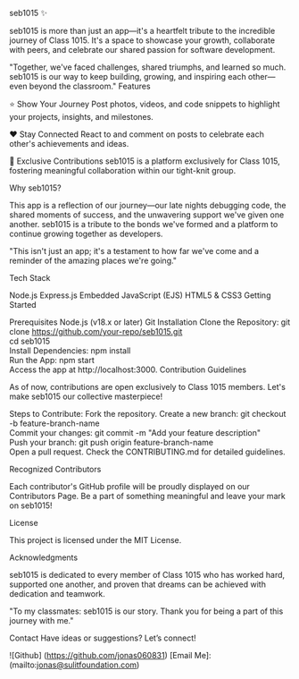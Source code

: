 seb1015 :sparkles:





seb1015 is more than just an app—it's a heartfelt tribute to the incredible journey of Class 1015. It's a space to showcase your growth, collaborate with peers, and celebrate our shared passion for software development.

"Together, we've faced challenges, shared triumphs, and learned so much. seb1015 is our way to keep building, growing, and inspiring each other—even beyond the classroom."
Features

:star: Show Your Journey
Post photos, videos, and code snippets to highlight your projects, insights, and milestones.

:heart: Stay Connected
React to and comment on posts to celebrate each other's achievements and ideas.

:raised_hands: Exclusive Contributions
seb1015 is a platform exclusively for Class 1015, fostering meaningful collaboration within our tight-knit group.

Why seb1015?

This app is a reflection of our journey—our late nights debugging code, the shared moments of success, and the unwavering support we've given one another. seb1015 is a tribute to the bonds we've formed and a platform to continue growing together as developers.

"This isn't just an app; it's a testament to how far we've come and a reminder of the amazing places we're going."

Tech Stack

Node.js
Express.js
Embedded JavaScript (EJS)
HTML5 & CSS3
Getting Started

Prerequisites
Node.js (v18.x or later)
Git
Installation
Clone the Repository:
git clone https://github.com/your-repo/seb1015.git  
cd seb1015  
Install Dependencies:
npm install  
Run the App:
npm start  
Access the app at http://localhost:3000.
Contribution Guidelines

As of now, contributions are open exclusively to Class 1015 members. Let's make seb1015 our collective masterpiece!

Steps to Contribute:
Fork the repository.
Create a new branch:
git checkout -b feature-branch-name  
Commit your changes:
git commit -m "Add your feature description"  
Push your branch:
git push origin feature-branch-name  
Open a pull request.
Check the CONTRIBUTING.md for detailed guidelines.

Recognized Contributors

Each contributor's GitHub profile will be proudly displayed on our Contributors Page. Be a part of something meaningful and leave your mark on seb1015!

License

This project is licensed under the MIT License.

Acknowledgments

seb1015 is dedicated to every member of Class 1015 who has worked hard, supported one another, and proven that dreams can be achieved with dedication and teamwork.

"To my classmates: seb1015 is our story. Thank you for being a part of this journey with me."

Contact
Have ideas or suggestions? Let’s connect!

![Github] (https://github.com/jonas060831)
[Email Me]: (mailto:jonas@sulitfoundation.com)